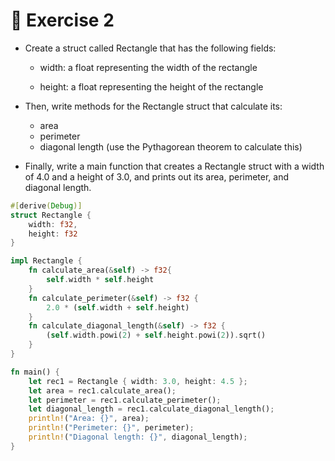 # 🏃 Exercise 2

- Create a struct called Rectangle that has the following fields:

  - width: a float representing the width of the rectangle

  - height: a float representing the height of the rectangle

- Then, write methods for the Rectangle struct that calculate its:

  - area
  - perimeter
  - diagonal length (use the Pythagorean theorem to calculate this)

- Finally, write a main function that creates a Rectangle struct with a width of 4.0 and a height of 3.0, and prints out its area, perimeter, and diagonal length.

```rust
#[derive(Debug)]
struct Rectangle {
    width: f32,
    height: f32
}

impl Rectangle {
    fn calculate_area(&self) -> f32{
        self.width * self.height
    }
    fn calculate_perimeter(&self) -> f32 {
        2.0 * (self.width + self.height)
    }
    fn calculate_diagonal_length(&self) -> f32 {
        (self.width.powi(2) + self.height.powi(2)).sqrt()
    }
}

fn main() {
    let rec1 = Rectangle { width: 3.0, height: 4.5 };
    let area = rec1.calculate_area();
    let perimeter = rec1.calculate_perimeter();
    let diagonal_length = rec1.calculate_diagonal_length();
    println!("Area: {}", area);
    println!("Perimeter: {}", perimeter);
    println!("Diagonal length: {}", diagonal_length);
}

```
